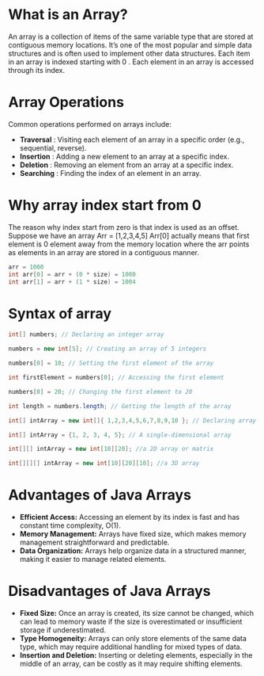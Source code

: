 # What is an Array?
An array is a collection of items of the same variable type that are stored at contiguous memory locations. It’s one of the most popular and simple data structures and is often used to implement other data structures. Each item in an array is indexed starting with 0 . Each element in an array is accessed through its index.

# Array Operations
Common operations performed on arrays include:

- **Traversal** : Visiting each element of an array in a specific order (e.g., sequential, reverse).
- **Insertion** : Adding a new element to an array at a specific index.
- **Deletion** : Removing an element from an array at a specific index.
- **Searching** : Finding the index of an element in an array.


# Why array index start from 0

The reason why index start from zero is that index is used as an offset. Suppose we have an array Arr = [1,2,3,4,5] Arr[0] actually means that first element is 0 element away from the memory location where the arr points as elements in an array are stored in a contiguous manner.

```java
arr = 1000
int arr[0] = arr + (0 * size) = 1000
int arr[1] = arr + (1 * size) = 1004
```

# Syntax of array

```java
int[] numbers; // Declaring an integer array

numbers = new int[5]; // Creating an array of 5 integers

numbers[0] = 10; // Setting the first element of the array

int firstElement = numbers[0]; // Accessing the first element

numbers[0] = 20; // Changing the first element to 20

int length = numbers.length; // Getting the length of the array
```

```java
int[] intArray = new int[]{ 1,2,3,4,5,6,7,8,9,10 }; // Declaring array literal

int[] intArray = {1, 2, 3, 4, 5}; // A single-dimensional array

int[][] intArray = new int[10][20]; //a 2D array or matrix

int[][][] intArray = new int[10][20][10]; //a 3D array
```

# Advantages of Java Arrays
- **Efficient Access:** Accessing an element by its index is fast and has constant time complexity, O(1).
- **Memory Management:** Arrays have fixed size, which makes memory management straightforward and predictable.
- **Data Organization:** Arrays help organize data in a structured manner, making it easier to manage related elements.

# Disadvantages of Java Arrays
- **Fixed Size:**  Once an array is created, its size cannot be changed, which can lead to memory waste if the size is overestimated or insufficient storage if underestimated.
- **Type Homogeneity:** Arrays can only store elements of the same data type, which may require additional handling for mixed types of data.
- **Insertion and Deletion:** Inserting or deleting elements, especially in the middle of an array, can be costly as it may require shifting elements.
